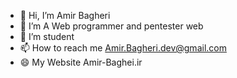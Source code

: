 - 👋 Hi, I’m Amir Bagheri
- 👀 I’m A Web programmer and pentester web
- 🌱 I’m student
- 📫 How to reach me Amir.Bagheri.dev@gmail.com
- 😄 My Website Amir-Baghei.ir

<!---
Amir-Bagheri-DEV/Amir-Bagheri-DEV is a ✨ special ✨ repository because its `README.md` (this file) appears on your GitHub profile.
You can click the Preview link to take a look at your changes.
--->

